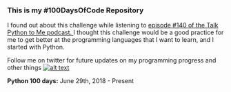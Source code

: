 
[1]: http://www.twitter.com/yashas_lokesh_
[1.2]: http://i.imgur.com/wWzX9uB.png

### This is my #100DaysOfCode Repository

I found out about this challenge while listening to [episode #140 of the Talk Python to Me podcast. ](https://talkpython.fm/episodes/show/140/level-up-your-python-with-100daysofcode-challenge "Talk Python to Me podcast: ") I thought this challenge would be a good practice for me to get better at the programming languages that I want to learn, and I started with Python. 

Follow me on twitter for future updates on my programming progress and other things [![alt text][1.2]][1]

**Python 100 days:** June 29th, 2018 - Present